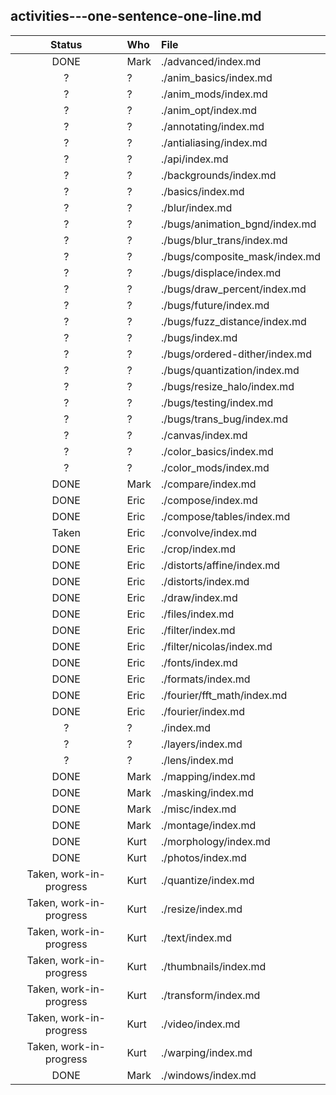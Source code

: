 ## activities---one-sentence-one-line.md

<!--
 table below as Markdown `pipe_table` (with "lazy"/"ugly" formatting)

 To see it as HTML, use:

   pandoc \
    -o activities---one-sentence-one-line.html \
       activities---one-sentence-one-line.md 

 To get a nicer table view within Markdown, use:

   pandoc \
    -o activities---one-sentence-one-line.ghmd \
    -f markdown \
    -t markdown_github \
       activities---one-sentence-one-line.md

-->


Status|Who|File
:-:|:-|:-
DONE|Mark|./advanced/index.md
?|?|./anim_basics/index.md
?|?|./anim_mods/index.md
?|?|./anim_opt/index.md
?|?|./annotating/index.md
?|?|./antialiasing/index.md
?|?|./api/index.md
?|?|./backgrounds/index.md
?|?|./basics/index.md
?|?|./blur/index.md
?|?|./bugs/animation_bgnd/index.md
?|?|./bugs/blur_trans/index.md
?|?|./bugs/composite_mask/index.md
?|?|./bugs/displace/index.md
?|?|./bugs/draw_percent/index.md
?|?|./bugs/future/index.md
?|?|./bugs/fuzz_distance/index.md
?|?|./bugs/index.md
?|?|./bugs/ordered-dither/index.md
?|?|./bugs/quantization/index.md
?|?|./bugs/resize_halo/index.md
?|?|./bugs/testing/index.md
?|?|./bugs/trans_bug/index.md
?|?|./canvas/index.md
?|?|./color_basics/index.md
?|?|./color_mods/index.md
DONE|Mark|./compare/index.md
DONE|Eric|./compose/index.md
DONE|Eric|./compose/tables/index.md
Taken|Eric|./convolve/index.md
DONE|Eric|./crop/index.md
DONE|Eric|./distorts/affine/index.md
DONE|Eric|./distorts/index.md
DONE|Eric|./draw/index.md
DONE|Eric|./files/index.md
DONE|Eric|./filter/index.md
DONE|Eric|./filter/nicolas/index.md
DONE|Eric|./fonts/index.md
DONE|Eric|./formats/index.md
DONE|Eric|./fourier/fft_math/index.md
DONE|Eric|./fourier/index.md
?|?|./index.md
?|?|./layers/index.md
?|?|./lens/index.md
DONE|Mark|./mapping/index.md
DONE|Mark|./masking/index.md
DONE|Mark|./misc/index.md
DONE|Mark|./montage/index.md
DONE|Kurt|./morphology/index.md
DONE|Kurt|./photos/index.md
Taken, work-in-progress|Kurt|./quantize/index.md
Taken, work-in-progress|Kurt|./resize/index.md
Taken, work-in-progress|Kurt|./text/index.md
Taken, work-in-progress|Kurt|./thumbnails/index.md
Taken, work-in-progress|Kurt|./transform/index.md
Taken, work-in-progress|Kurt|./video/index.md
Taken, work-in-progress|Kurt|./warping/index.md
DONE|Mark|./windows/index.md
